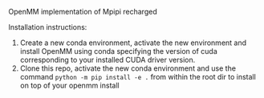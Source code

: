 OpenMM implementation of Mpipi recharged

Installation instructions:

1) Create a new conda environment, activate the new environment and install OpenMM using conda specifying the version of cuda corresponding to your installed CUDA driver version.
2) Clone this repo, activate the new conda environment and use the command `python -m pip install -e .` from within the root dir to install on top of your openmm install

